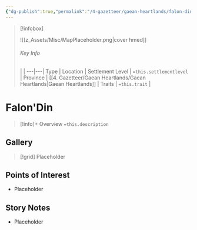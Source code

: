 ```yaml
---
{"dg-publish":true,"permalink":"/4-gazetteer/gaean-heartlands/falon-din/falon-din/"}
---
```



> [!infobox]
> 
> ![[z_Assets/Misc/MapPlaceholder.png\|cover hmed]]
> ###### Key Info
>  |   |
> ---|---|
> Type | Location |
> Settlement Level | `=this.settlementlevel` |
> Province | [[4. Gazetteer/Gaean Heartlands/Gaean Heartlands\|Gaean Heartlands]] |
> Traits | `=this.trait` |

# Falon'Din

> [!info]+ Overview
> `=this.description`

## Gallery

>[!grid]
>Placeholder


## Points of Interest

- Placeholder

## Story Notes

- Placeholder